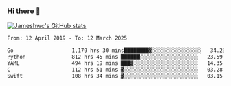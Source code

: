### Hi there 👋

[![Jameshwc's GitHub stats](https://github-readme-stats.vercel.app/api?username=jameshwc)](https://github.com/anuraghazra/github-readme-stats)

<!--START_SECTION:waka-->

```txt
From: 12 April 2019 - To: 12 March 2025

Go                   1,179 hrs 30 mins████████▓░░░░░░░░░░░░░░░░   34.23 %
Python               812 hrs 45 mins ██████░░░░░░░░░░░░░░░░░░░   23.59 %
YAML                 494 hrs 19 mins ███▓░░░░░░░░░░░░░░░░░░░░░   14.35 %
C                    112 hrs 51 mins ▓░░░░░░░░░░░░░░░░░░░░░░░░   03.28 %
Swift                108 hrs 34 mins ▓░░░░░░░░░░░░░░░░░░░░░░░░   03.15 %
```

<!--END_SECTION:waka-->